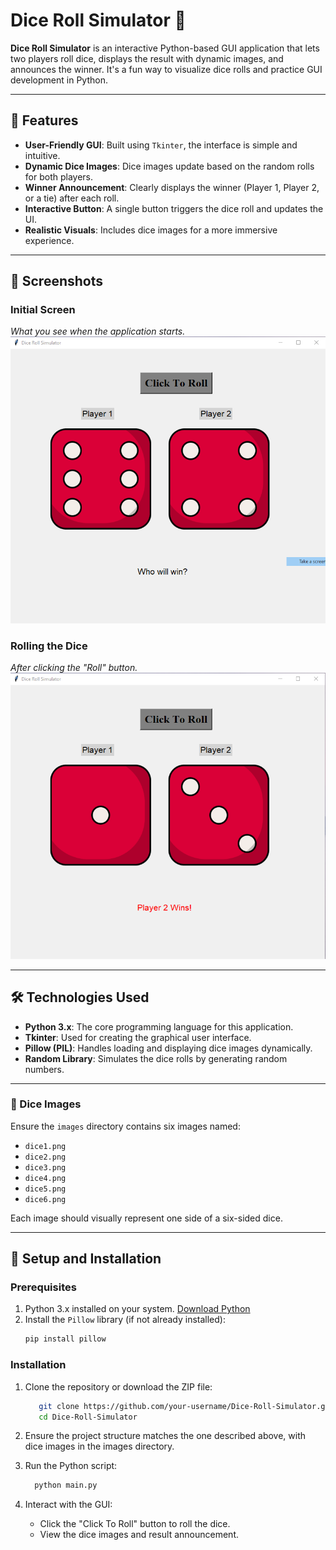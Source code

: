 # Dice Roll Simulator 🎲

**Dice Roll Simulator** is an interactive Python-based GUI application that lets two players roll dice, displays the result with dynamic images, and announces the winner. It's a fun way to visualize dice rolls and practice GUI development in Python.

---

## 🎯 Features

- **User-Friendly GUI**: Built using `Tkinter`, the interface is simple and intuitive.
- **Dynamic Dice Images**: Dice images update based on the random rolls for both players.
- **Winner Announcement**: Clearly displays the winner (Player 1, Player 2, or a tie) after each roll.
- **Interactive Button**: A single button triggers the dice roll and updates the UI.
- **Realistic Visuals**: Includes dice images for a more immersive experience.

---

## 📸 Screenshots

### Initial Screen
*What you see when the application starts.*  
![Initial Screen](images/initialscreen.png)

### Rolling the Dice
*After clicking the "Roll" button.*  
![Rolling Dice](images/rollingdice.png)

---

## 🛠️ Technologies Used

- **Python 3.x**: The core programming language for this application.
- **Tkinter**: Used for creating the graphical user interface.
- **Pillow (PIL)**: Handles loading and displaying dice images dynamically.
- **Random Library**: Simulates the dice rolls by generating random numbers.

---


### 🎲 Dice Images
Ensure the `images` directory contains six images named:
- `dice1.png`  
- `dice2.png`  
- `dice3.png`  
- `dice4.png`  
- `dice5.png`  
- `dice6.png`  

Each image should visually represent one side of a six-sided dice.

---

## 🔧 Setup and Installation

### Prerequisites
1. Python 3.x installed on your system. [Download Python](https://www.python.org/downloads/)
2. Install the `Pillow` library (if not already installed):
   ```bash
   pip install pillow
   ```

### Installation
1. Clone the repository or download the ZIP file:
   ```bash
      git clone https://github.com/your-username/Dice-Roll-Simulator.git
      cd Dice-Roll-Simulator
   ```
2. Ensure the project structure matches the one described above, with dice images in the images directory.

3. Run the Python script:
   ```bash
     python main.py
   ```

4. Interact with the GUI:
   - Click the "Click To Roll" button to roll the dice.
   - View the dice images and result announcement.
